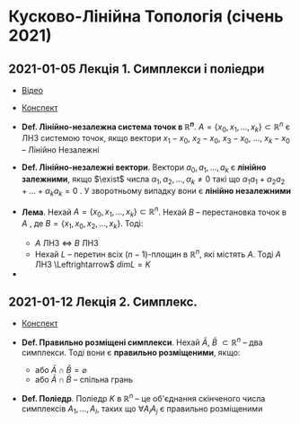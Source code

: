 # Кусково-Лінійна Топологія (січень 2021)

## 2021-01-05 Лекція 1. Симплекси і поліедри

- [Відео](youtube.com/watch?v=L0VvA4gL5Es) 
- [Конспект](./pl_topology/lecture_1.pdf)

- **Def. Лінійно-незалежна система точок в $\mathbb{R}^{n}$**.  $A=\left\{x_{0}, x_{1}, \ldots, x_{k}\right\} \subset \mathbb{R}^{n}$ є ЛНЗ системою точок, якщо вектори $x_{1} - x_{0}$, $x_{2} - x_{0}$, $x_{3} - x_{0}$, $\ldots$, $x_{k} - x_{0}$ – Лінійно Незалежні
- **Def. Лінійно-незалежні вектори**. Вектори $a_{0}, a_{1}, \ldots, a_{k}$ є **лінійно залежними**, якщо $\exist$ числа $\alpha_{1}, \alpha_{2}, \ldots, \alpha_{k} \neq 0$ такі що $\alpha_{1}a_{1}+\alpha_{2}a_{2}+\ldots+\alpha_{k} a_{k}=0$ . У зворотньому випадку вони є **лінійно незалежними**
- **Лема**. Нехай $A=\left\{x_{0}, x_{1}, \ldots, x_{k}\right\} \subset \mathbb{R}^{n}$. Нехай $B$ – перестановка точок в $A$ , де $B = \left\{x_{1}, x_{0}, x_{2}, \ldots, x_{k}\right\}$. Тоді:
  - $A$ ЛНЗ $\Leftrightarrow$ $B$ ЛНЗ
  - Нехай $L$ – перетин всіх $(n-1)$-площин в $\mathbb{R}^{n}$, які містять $A$. Тоді $A$ ЛНЗ  \Leftrightarrow$ $dimL=K$
- 

## 2021-01-12 Лекція 2. Симплекс.

- [Конспект](./pl_topology/lecture_2.pdf)

- **Def. Правильно розміщені симплекси**. Нехай $\bar{A}$, $\bar{B}$ $\subset \mathbb{R}^{n}$ – два симплекси. Тоді вони є **правильно розміщеними**, якщо:
  - або $\bar{A} \cap \bar{B}=\varnothing$
  - або $\bar{A} \cap \bar{B}$ – спільна грань
- **Def. Поліедр**. Поліедр $K$ в $\mathbb{R}^{n}$ – це об'єднання скінченого числа симплексів $A_{1}, \ldots, A_{l}$, таких що $\forall A_{i} A_{j}$ є правильно розміщеними

